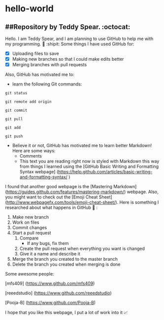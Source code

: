# hello-world
##Repository by Teddy Spear. :octocat:
------------------------------
Hello. I am Teddy Spear, and I am planning to use GitHub to help me with my programming. :rabbit: :shipit:
Some things I have used GitHub for:
  - [x] Uploading files to save
  - [x] Making new branches so that I could make edits better
  - [x] Merging branches with pull requests

Also, GitHub has motivated me to:
  * learn the following Git commands:
  ```
  git status
  
  git remote add origin
  
  git commit
  
  git pull
  
  git add 
  
  git push
  ```
  * Believe it or not, GitHub has motivated me to learn better Markdown! Here are some ways:
    * Comments
    * This text you are reading right now is styled with Markdown this way from things I learned using the [GitHub Basic Writing and Formatting Syntax webpage] (https://help.github.com/articles/basic-writing-and-formatting-syntax/ )

I found that another good webpage is the [Mastering Markdown] (https://guides.github.com/features/mastering-markdown/) webpage. Also, you might want to check out the [Emoji Cheat Sheet] (http://www.webpagefx.com/tools/emoji-cheat-sheet/).
Here is something I researched about what happens in GitHub :scroll: :

1. Make new branch
2. Work on files
3. Commit changes
4. Start a pull request
	1. Compare
		* If any bugs, fix them
	2. Create the pull request when everything you want is changed
	3. Give it a name and describe it
5. Merge the branch you created to the master branch
6. Delete the branch you created when merging is done
	
Some awesome people:

[mfs409] (https://www.github.com/mfs409)

[reeedstudio] (https://www.github.com/reeedstudio)

[Pooja-B] (https://www.github.com/Pooja-B)

I hope that you like this webpage, I put a lot of work into it :chart_with_upwards_trend:
